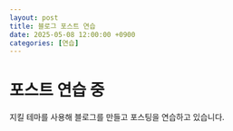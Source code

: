 ```yaml
---
layout: post
title: 블로그 포스트 연습
date: 2025-05-08 12:00:00 +0900
categories: [연습]
---
```


# 포스트 연습 중

지킬 테마를 사용해 블로그를 만들고 포스팅을 연습하고 있습니다.
